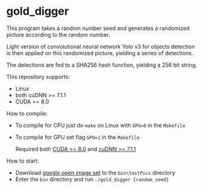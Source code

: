 # gold_digger
This program takes a random number seed and generates a randomized picture according to the random number.

Light version of convolutional neural network Yolo v3 for objects detection is then applied on this randomized picture, yielding a series of detections.

The detections are fed to a SHA256 hash function, yielding a 256 bit string.

This repository supports:

* Linux
* both cuDNN >= 7.1.1
* CUDA >= 8.0

How to compile:
* To compile for CPU just do `make` on Linux with `GPU=0` in the `Makefile` 
* To compile for GPU set flag `GPU=1` in the `Makefile` 
    
    Required both [CUDA >= 8.0](https://developer.nvidia.com/cuda-toolkit-archive) and [cuDNN >= 7.1.1](https://developer.nvidia.com/rdp/cudnn-archive)

How to start:
* Download [google open image set](https://github.com/cvdfoundation/open-images-dataset#download-full-dataset-with-google-storage-transfer) to the `bin\testPics` directory 
* Enter the `bin` directory and run `./gold_digger {random_seed}`

